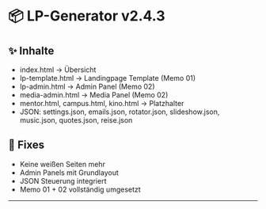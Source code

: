 
# 📦 LP-Generator v2.4.3

## ✨ Inhalte
- index.html → Übersicht
- lp-template.html → Landingpage Template (Memo 01)
- lp-admin.html → Admin Panel (Memo 02)
- media-admin.html → Media Panel (Memo 02)
- mentor.html, campus.html, kino.html → Platzhalter
- JSON: settings.json, emails.json, rotator.json, slideshow.json, music.json, quotes.json, reise.json

## 🔧 Fixes
- Keine weißen Seiten mehr
- Admin Panels mit Grundlayout
- JSON Steuerung integriert
- Memo 01 + 02 vollständig umgesetzt

---
